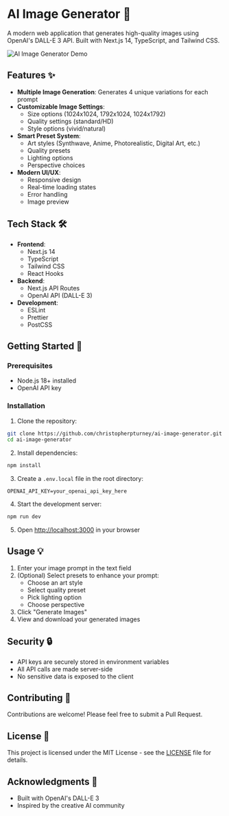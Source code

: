 # AI Image Generator 🎨

A modern web application that generates high-quality images using OpenAI's DALL-E 3 API. Built with Next.js 14, TypeScript, and Tailwind CSS.

![AI Image Generator Demo](public/demo.gif)

## Features ✨

- **Multiple Image Generation**: Generates 4 unique variations for each prompt
- **Customizable Image Settings**:
  - Size options (1024x1024, 1792x1024, 1024x1792)
  - Quality settings (standard/HD)
  - Style options (vivid/natural)
- **Smart Preset System**:
  - Art styles (Synthwave, Anime, Photorealistic, Digital Art, etc.)
  - Quality presets
  - Lighting options
  - Perspective choices
- **Modern UI/UX**:
  - Responsive design
  - Real-time loading states
  - Error handling
  - Image preview

## Tech Stack 🛠️

- **Frontend**:
  - Next.js 14
  - TypeScript
  - Tailwind CSS
  - React Hooks
- **Backend**:
  - Next.js API Routes
  - OpenAI API (DALL-E 3)
- **Development**:
  - ESLint
  - Prettier
  - PostCSS

## Getting Started 🚀

### Prerequisites

- Node.js 18+ installed
- OpenAI API key

### Installation

1. Clone the repository:
```bash
git clone https://github.com/christopherpturney/ai-image-generator.git
cd ai-image-generator
```

2. Install dependencies:
```bash
npm install
```

3. Create a `.env.local` file in the root directory:
```env
OPENAI_API_KEY=your_openai_api_key_here
```

4. Start the development server:
```bash
npm run dev
```

5. Open [http://localhost:3000](http://localhost:3000) in your browser

## Usage 💡

1. Enter your image prompt in the text field
2. (Optional) Select presets to enhance your prompt:
   - Choose an art style
   - Select quality preset
   - Pick lighting option
   - Choose perspective
3. Click "Generate Images"
4. View and download your generated images

## Security 🔒

- API keys are securely stored in environment variables
- All API calls are made server-side
- No sensitive data is exposed to the client

## Contributing 🤝

Contributions are welcome! Please feel free to submit a Pull Request.

## License 📝

This project is licensed under the MIT License - see the [LICENSE](LICENSE) file for details.

## Acknowledgments 🙏

- Built with OpenAI's DALL-E 3
- Inspired by the creative AI community